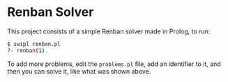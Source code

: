 # Renban Solver

This project consists of a simple Renban solver made in Prolog, to run:

```bash
$ swipl renban.pl
?- renban(1).
```

To add more problems, edit the `problems.pl` file, add an identifier to it, and then you can solve it, like what was shown above.
